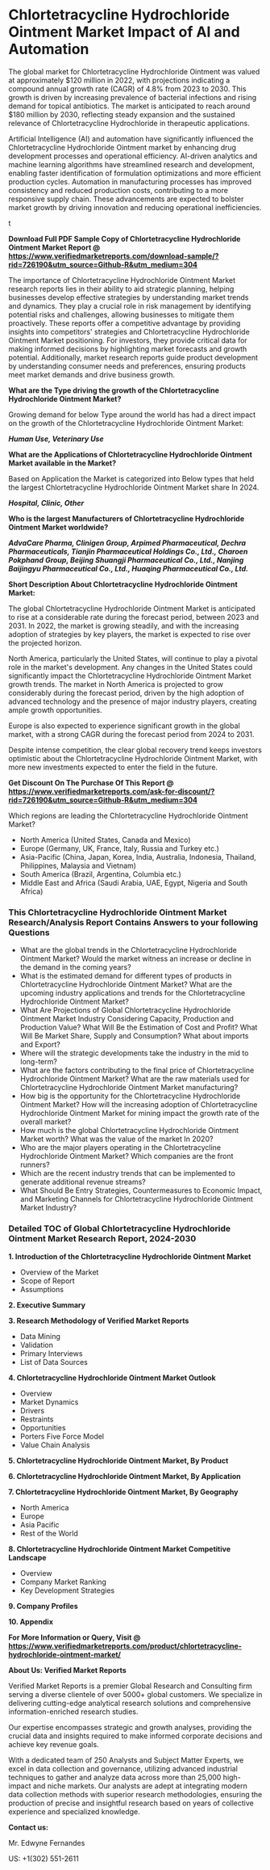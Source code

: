 <meta name="title" content="Global Chlortetracycline Hydrochloride Ointment Market Impact of AI and Automation"><meta name="description" content="The global market for Chlortetracycline Hydrochloride Ointment was valued at approximately $120 million in 2022, with projections indicating a compound annual growth r"><meta name="title" content="Chlortetracycline Hydrochloride Ointment Market Size, Share, Scope, Trends, Growth, Opportunities, Analysis, Forecast"><h1>Chlortetracycline Hydrochloride Ointment Market Impact of AI and Automation</h1><p>The global market for Chlortetracycline Hydrochloride Ointment was valued at approximately $120 million in 2022, with projections indicating a compound annual growth rate (CAGR) of 4.8% from 2023 to 2030. This growth is driven by increasing prevalence of bacterial infections and rising demand for topical antibiotics. The market is anticipated to reach around $180 million by 2030, reflecting steady expansion and the sustained relevance of Chlortetracycline Hydrochloride in therapeutic applications.</p><p>Artificial Intelligence (AI) and automation have significantly influenced the Chlortetracycline Hydrochloride Ointment market by enhancing drug development processes and operational efficiency. AI-driven analytics and machine learning algorithms have streamlined research and development, enabling faster identification of formulation optimizations and more efficient production cycles. Automation in manufacturing processes has improved consistency and reduced production costs, contributing to a more responsive supply chain. These advancements are expected to bolster market growth by driving innovation and reducing operational inefficiencies.</p>t</p><p id="" class=""><strong>Download Full PDF Sample Copy of Chlortetracycline Hydrochloride Ointment Market Report @ <a href="https://www.verifiedmarketreports.com/download-sample/?rid=726190&utm_source=Github-R&utm_medium=304" target="_blank">https://www.verifiedmarketreports.com/download-sample/?rid=726190&utm_source=Github-R&utm_medium=304</a></strong></p><p>The importance of&nbsp;Chlortetracycline Hydrochloride Ointment Market research reports lies in their ability to aid strategic planning, helping businesses develop effective strategies by understanding market trends and dynamics. They play a crucial role in risk management by identifying potential risks and challenges, allowing businesses to mitigate them proactively. These reports offer a competitive advantage by providing insights into competitors' strategies and Chlortetracycline Hydrochloride Ointment Market positioning. For investors, they provide critical data for making informed decisions by highlighting market forecasts and growth potential. Additionally, market research reports guide product development by understanding consumer needs and preferences, ensuring products meet market demands and drive business growth.</p><p><strong>What are the&nbsp;Type driving the growth of the Chlortetracycline Hydrochloride Ointment Market?</strong></p><p id="" class="">Growing demand for below Type around the world has had a direct impact on the growth of the Chlortetracycline Hydrochloride Ointment Market:</p><em><strong>Human Use, Veterinary Use</strong></em></p><strong>What are the&nbsp;Applications&nbsp;of Chlortetracycline Hydrochloride Ointment Market available in the Market?</strong></p><p id="" class="">Based on Application the Market is categorized into Below types that held the largest Chlortetracycline Hydrochloride Ointment Market share In 2024.</p><em><strong>Hospital, Clinic, Other</strong></em></p><strong>Who is the largest Manufacturers of Chlortetracycline Hydrochloride Ointment Market worldwide?</strong></p><p><em><strong>AdvaCare Pharma, Clinigen Group, Arpimed Pharmaceutical, Dechra Pharmaceuticals, Tianjin Pharmaceutical Holdings Co., Ltd., Charoen Pokphand Group, Beijing Shuangji Pharmaceutical Co., Ltd., Nanjing Baijingyu Pharmaceutical Co., Ltd., Huaqing Pharmaceutical Co., Ltd.</strong></em></p><p id="" class=""><strong>Short Description About Chlortetracycline Hydrochloride Ointment Market:</strong></p><p>The global Chlortetracycline Hydrochloride Ointment Market is anticipated to rise at a considerable rate during the forecast period, between 2023 and 2031. In 2022, the market is growing steadily, and with the increasing adoption of strategies by key players, the market is expected to rise over the projected horizon.</p><p>North America, particularly the United States, will continue to play a pivotal role in the market's development. Any changes in the United States could significantly impact the Chlortetracycline Hydrochloride Ointment Market growth trends. The market in North America is projected to grow considerably during the forecast period, driven by the high adoption of advanced technology and the presence of major industry players, creating ample growth opportunities.</p><p>Europe is also expected to experience significant growth in the global market, with a strong CAGR during the forecast period from 2024 to 2031.</p><p>Despite intense competition, the clear global recovery trend keeps investors optimistic about the Chlortetracycline Hydrochloride Ointment Market, with more new investments expected to enter the field in the future.</p><p id="" class=""><strong>Get Discount On The Purchase Of This Report @ <a href="https://www.verifiedmarketreports.com/ask-for-discount/?rid=726190&utm_source=Github-R&utm_medium=304" target="_blank">https://www.verifiedmarketreports.com/ask-for-discount/?rid=726190&utm_source=Github-R&utm_medium=304</a></strong></p>Which regions are leading the Chlortetracycline Hydrochloride Ointment Market?</p><ul><li>North America (United States, Canada and Mexico)</li><li>Europe (Germany, UK, France, Italy, Russia and Turkey etc.)</li><li>Asia-Pacific (China, Japan, Korea, India, Australia, Indonesia, Thailand, Philippines, Malaysia and Vietnam)</li><li>South America (Brazil, Argentina, Columbia etc.)</li><li>Middle East and Africa (Saudi Arabia, UAE, Egypt, Nigeria and South Africa)</li></ul><h3 id="" class="">This Chlortetracycline Hydrochloride Ointment Market Research/Analysis Report Contains Answers to your following Questions</h3><ul><li>What are the global trends in the Chlortetracycline Hydrochloride Ointment Market? Would the market witness an increase or decline in the demand in the coming years?</li><li>What is the estimated demand for different types of products in Chlortetracycline Hydrochloride Ointment Market? What are the upcoming industry applications and trends for the Chlortetracycline Hydrochloride Ointment Market?</li><li>What Are Projections of Global Chlortetracycline Hydrochloride Ointment Market Industry Considering Capacity, Production and Production Value? What Will Be the Estimation of Cost and Profit? What Will Be Market Share, Supply and Consumption? What about imports and Export?</li><li>Where will the strategic developments take the industry in the mid to long-term?</li><li>What are the factors contributing to the final price of Chlortetracycline Hydrochloride Ointment Market? What are the raw materials used for Chlortetracycline Hydrochloride Ointment Market manufacturing?</li><li>How big is the opportunity for the Chlortetracycline Hydrochloride Ointment Market? How will the increasing adoption of Chlortetracycline Hydrochloride Ointment Market for mining impact the growth rate of the overall market?</li><li>How much is the global Chlortetracycline Hydrochloride Ointment Market worth? What was the value of the market In 2020?</li><li>Who are the major players operating in the Chlortetracycline Hydrochloride Ointment Market? Which companies are the front runners?</li><li>Which are the recent industry trends that can be implemented to generate additional revenue streams?</li><li>What Should Be Entry Strategies, Countermeasures to Economic Impact, and Marketing Channels for Chlortetracycline Hydrochloride Ointment Market Industry?</li></ul><h3 id="" class="">Detailed TOC of Global Chlortetracycline Hydrochloride Ointment Market Research Report, 2024-2030</h3><p id="" class=""><strong>1. Introduction of the Chlortetracycline Hydrochloride Ointment Market</strong></p><ul><li>Overview of the Market</li><li>Scope of Report</li><li>Assumptions</li></ul><p id="" class=""><strong>2. Executive Summary</strong></p><p id="" class=""><strong>3. Research Methodology of Verified Market Reports</strong></p><ul><li>Data Mining</li><li>Validation</li><li>Primary Interviews</li><li>List of Data Sources</li></ul><p id="" class=""><strong>4. Chlortetracycline Hydrochloride Ointment Market Outlook</strong></p><ul><li>Overview</li><li>Market Dynamics</li><li>Drivers</li><li>Restraints</li><li>Opportunities</li><li>Porters Five Force Model</li><li>Value Chain Analysis</li></ul><p id="" class=""><strong>5. Chlortetracycline Hydrochloride Ointment Market, By Product</strong></p><p id="" class=""><strong>6. Chlortetracycline Hydrochloride Ointment Market, By Application</strong></p><p id="" class=""><strong>7. Chlortetracycline Hydrochloride Ointment Market, By Geography</strong></p><ul><li>North America</li><li>Europe</li><li>Asia Pacific</li><li>Rest of the World</li></ul><p id="" class=""><strong>8. Chlortetracycline Hydrochloride Ointment Market Competitive Landscape</strong></p><ul><li>Overview</li><li>Company Market Ranking</li><li>Key Development Strategies</li></ul><p id="" class=""><strong>9. Company Profiles</strong></p><p id="" class=""><strong>10. Appendix</strong></p><p id="" class=""><strong>For More Information or Query, Visit @ <a href="https://www.verifiedmarketreports.com/product/chlortetracycline-hydrochloride-ointment-market/" target="_blank">https://www.verifiedmarketreports.com/product/chlortetracycline-hydrochloride-ointment-market/</a></strong></p><p id="" class=""><strong>About Us: Verified Market Reports</strong></p><p id="" class="">Verified Market Reports is a premier Global Research and Consulting firm serving a diverse clientele of over 5000+ global customers. We specialize in delivering cutting-edge analytical research solutions and comprehensive information-enriched research studies.</p><p id="" class="">Our expertise encompasses strategic and growth analyses, providing the crucial data and insights required to make informed corporate decisions and achieve key revenue goals.</p><p id="" class="">With a dedicated team of 250 Analysts and Subject Matter Experts, we excel in data collection and governance, utilizing advanced industrial techniques to gather and analyze data across more than 25,000 high-impact and niche markets. Our analysts are adept at integrating modern data collection methods with superior research methodologies, ensuring the production of precise and insightful research based on years of collective experience and specialized knowledge.</p><p id="" class=""><strong>Contact us:</strong></p><p id="" class="">Mr. Edwyne Fernandes</p><p id="" class="">US: +1(302) 551-2611</p>